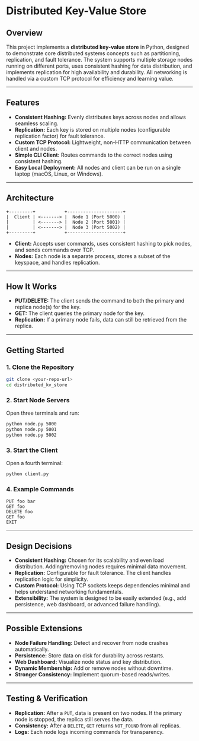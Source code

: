 # Distributed Key-Value Store

## Overview

This project implements a **distributed key-value store** in Python, designed to demonstrate core distributed systems concepts such as partitioning, replication, and fault tolerance. The system supports multiple storage nodes running on different ports, uses consistent hashing for data distribution, and implements replication for high availability and durability. All networking is handled via a custom TCP protocol for efficiency and learning value.

---

## Features

- **Consistent Hashing:** Evenly distributes keys across nodes and allows seamless scaling.
- **Replication:** Each key is stored on multiple nodes (configurable replication factor) for fault tolerance.
- **Custom TCP Protocol:** Lightweight, non-HTTP communication between client and nodes.
- **Simple CLI Client:** Routes commands to the correct nodes using consistent hashing.
- **Easy Local Deployment:** All nodes and client can be run on a single laptop (macOS, Linux, or Windows).

---

## Architecture

```
+---------+           +---------------------+
|  Client | <-------> |  Node 1 (Port 5000) |
|         | <-------> |  Node 2 (Port 5001) |
|         | <-------> |  Node 3 (Port 5002) |
+---------+           +---------------------+
```

- **Client:** Accepts user commands, uses consistent hashing to pick nodes, and sends commands over TCP.
- **Nodes:** Each node is a separate process, stores a subset of the keyspace, and handles replication.

---

## How It Works

- **PUT/DELETE:** The client sends the command to both the primary and replica node(s) for the key.
- **GET:** The client queries the primary node for the key.
- **Replication:** If a primary node fails, data can still be retrieved from the replica.

---

## Getting Started

### **1. Clone the Repository**
```bash
git clone <your-repo-url>
cd distributed_kv_store
```

### **2. Start Node Servers**
Open three terminals and run:
```bash
python node.py 5000
python node.py 5001
python node.py 5002
```

### **3. Start the Client**
Open a fourth terminal:
```bash
python client.py
```

### **4. Example Commands**
```
PUT foo bar
GET foo
DELETE foo
GET foo
EXIT
```

---

## Design Decisions

- **Consistent Hashing:** Chosen for its scalability and even load distribution. Adding/removing nodes requires minimal data movement.
- **Replication:** Configurable for fault tolerance. The client handles replication logic for simplicity.
- **Custom Protocol:** Using TCP sockets keeps dependencies minimal and helps understand networking fundamentals.
- **Extensibility:** The system is designed to be easily extended (e.g., add persistence, web dashboard, or advanced failure handling).

---

## Possible Extensions

- **Node Failure Handling:** Detect and recover from node crashes automatically.
- **Persistence:** Store data on disk for durability across restarts.
- **Web Dashboard:** Visualize node status and key distribution.
- **Dynamic Membership:** Add or remove nodes without downtime.
- **Stronger Consistency:** Implement quorum-based reads/writes.

---

## Testing & Verification

- **Replication:** After a `PUT`, data is present on two nodes. If the primary node is stopped, the replica still serves the data.
- **Consistency:** After a `DELETE`, `GET` returns `NOT_FOUND` from all replicas.
- **Logs:** Each node logs incoming commands for transparency.
